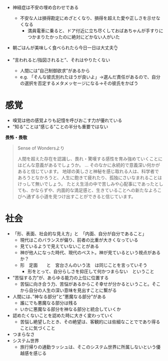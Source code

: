 - 神経症は不安の埋め合わせである
    - 不安な人は損得勘定にめざとくなり、損得を超えた愛や正しさを示せなくなる
        - 満員電車に乗ると、ドア付近に立ち尽くしておばあちゃんが手すりにつかまりたかったのに絶対にどかない人がいた

- 朝ごはんが美味しく食べられたら今日一日は大丈夫👌


- ”言われると/指図されると”、それはやりたくない
	- 人間には”自己制御欲求”があるから
	- e.g. 「そんな彼氏別れたほうが良いよ」→選んだ責任があるので、自分の選択を否定するメタメッセージになる→その彼氏をかばう
# 感覚
- 嗅覚は他の感覚よりも記憶を呼びおこす力が優れている
- ”知る”ことは”感じる”ことの半分も重要ではない


**畏怖・畏敬**
> Sense of Wondersより
> 
> 人間を超えた存在を認識し、畏れ・驚嘆する感性を育み強めていくことにはどんな意義があるでしょうか。
> ...
> そのなかに永続的で意義深い何かがあると信じています。
> 地球の美しさと神秘を感じ取れる人は、科学者であろうとなかろうと、人生に飽きて疲れたり、孤独にさいなまれることはけっして無いでしょう。
> たとえ生活の中で苦しみや心配事にであったとしても、かならずや、内面的な満足感と、生きていることへの新たなよろこびへ通ずる小道を見つけ出すことができると信じています。

# 社会
- 「形、表面、社会的な見え方」と　「内面、自分が自分であること」
    - 現代はこのバランスが偏り、前者の比重が大きくなっている
    - 見ているようで見えていないことがある
    - 神が他人になった時代、現代のペスト。神が見ているという視点があるか？
    - 形　定面　　と　宮台さんのいう法　は同じことを言っていそう
        - 形をとって、自分らしさを抑圧して何かつまらない　ということ
- ”苦悩する力”が、あらゆる能力の上位に位置する
    - 苦悩に向き合う力、苦悩があるからこそ幸せが分かるということ。そこから自分の人生の深い意味を見出すことに繋がる
- 人間には、”神なる部分”と”悪魔なる部分”がある
    - 誰にでも悪魔なる部分は残る
    - いかに悪魔なる部分を神なる部分と統合していくか
- 認めたくないことを認めた時に大きく変わっていく
    - 苦悩し絶望したとき、その絶望は、客観的には些細なことでであり得ることに気づくこと
- つまらなさ
- システム世界
    - 旅行帰りの通勤ラッシュは、そこのシステム世界に所属しないという優越感を感じる